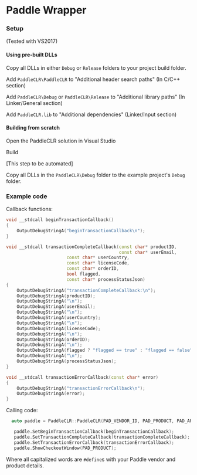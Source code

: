 # Paddle Wrapper



### Setup
(Tested with VS2017)

#### Using pre-built DLLs 

Copy all DLLs in either `Debug` or `Release` folders to your project build folder.

Add `PaddleCLR\PaddleCLR` to "Additional header search paths" (In C/C++ section)

Add `PaddleCLR\Debug` or `PaddleCLR\Release` to "Additional library paths" (In Linker/General section)

Add `PaddleCLR.lib` to "Additional dependencies" (Linker/Input section)

#### Building from scratch

Open the PaddleCLR solution in Visual Studio

Build

[This step to be automated]

Copy all DLLs in the `PaddleCLR\Debug` folder to the example project's `Debug` folder. 

### Example code

Callback functions:

```cpp
void __stdcall beginTransactionCallback()
{
	OutputDebugStringA("beginTransactionCallback\n");
}

void __stdcall transactionCompleteCallback(const char* productID,
                                           const char* userEmail,
					   const char* userCountry,
					   const char* licenseCode,
					   const char* orderID,
					   bool flagged,
					   const char* processStatusJson)
{
	OutputDebugStringA("transactionCompleteCallback:\n");
	OutputDebugStringA(productID);
	OutputDebugStringA("\n");
	OutputDebugStringA(userEmail);
	OutputDebugStringA("\n");
	OutputDebugStringA(userCountry);
	OutputDebugStringA("\n");
	OutputDebugStringA(licenseCode);
	OutputDebugStringA("\n");
	OutputDebugStringA(orderID);
	OutputDebugStringA("\n");
	OutputDebugStringA(flagged ? "flagged == true" : "flagged == false");
	OutputDebugStringA("\n");
	OutputDebugStringA(processStatusJson);
}

void __stdcall transactionErrorCallback(const char* error)
{
	OutputDebugStringA("transactionErrorCallback\n");
	OutputDebugStringA(error);
}
```

Calling code:

```cpp
  auto paddle = PaddleCLR::PaddleCLR(PAD_VENDOR_ID, PAD_PRODUCT, PAD_API_KEY, PAD_PRODUCT_NAME, PAD_VENDOR_NAME);

   paddle.SetBeginTransactionCallback(beginTransactionCallback);
   paddle.SetTransactionCompleteCallback(transactionCompleteCallback);
   paddle.SetTransactionErrorCallback(transactionErrorCallback);
   paddle.ShowCheckoutWindow(PAD_PRODUCT);

```

Where all capitalized words are `#define`s with your Paddle vendor and product details. 

